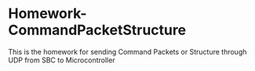 # Homework-CommandPacketStructure

This is the homework for sending Command Packets or Structure through UDP from SBC to Microcontroller

